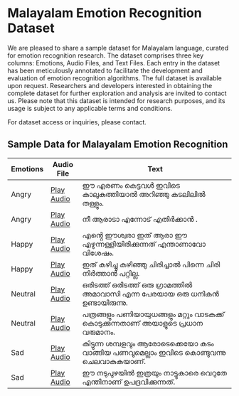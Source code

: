 # Malayalam Emotion Recognition Dataset

We are pleased to share a sample dataset for Malayalam language, curated for emotion recognition research. The dataset comprises three key columns: Emotions, Audio Files, and Text Files. Each entry in the dataset has been meticulously annotated to facilitate the development and evaluation of emotion recognition algorithms. The full dataset is available upon request. Researchers and developers interested in obtaining the complete dataset for further exploration and analysis are invited to contact us. Please note that this dataset is intended for research purposes, and its usage is subject to any applicable terms and conditions.

For dataset access or inquiries, please contact.

## Sample Data for Malayalam Emotion Recognition

|Emotions | Audio File | Text |
|---------|------------|------|
|Angry| [Play Audio](https://github.com/AKA-18/Enhancing-Emotion-Recognition-in-Low-Resource-Languages-A-Multimodal-Approach/assets/101402724/d5a10d39-301c-4a7b-86ff-2afb84a0cfcc) | ഈ എരണം കെട്ടവൾ ഇവിടെ കാലുകുത്തിയാൽ അറിഞ്ഞു കടലിലിൽ തള്ളും. |
|Angry| [Play Audio](https://github.com/AKA-18/Enhancing-Emotion-Recognition-in-Low-Resource-Languages-A-Multimodal-Approach/assets/101402724/8e347a56-6b2a-4315-a82e-4ae0ef9b9431) | നീ ആരാടാ എന്നോട് എതിർക്കാൻ . |
|Happy| [Play Audio](https://github.com/AKA-18/Enhancing-Emotion-Recognition-in-Low-Resource-Languages-A-Multimodal-Approach/assets/101402724/230abd46-940e-4ea6-92eb-e35c5e225c24)| എൻ്റെ ഈശ്വരാ ഇത് ആരാ ഈ എഴുന്നള്ളിയിരിക്കുന്നത് എന്താണാവോ വിശേഷം.|
|Happy|[Play Audio](https://github.com/AKA-18/Enhancing-Emotion-Recognition-in-Low-Resource-Languages-A-Multimodal-Approach/assets/101402724/b1c80462-f285-42e6-a54d-1e88ede79992)|ഇത് കഴിച്ചു കഴിഞ്ഞു ചിരിച്ചാൽ പിന്നെ ചിരി നിർത്താൻ പറ്റില്ല.|
|Neutral|[Play Audio](https://github.com/AKA-18/Enhancing-Emotion-Recognition-in-Low-Resource-Languages-A-Multimodal-Approach/assets/101402724/62296f89-8fb3-4e20-b706-1b35938555d6)|ഒരിടത്ത് ഒരിടത്ത്  ഒരു ഗ്രാമത്തിൽ അമാവാസി എന്ന പേരയായ ഒരു ധനികൻ ഉണ്ടായിരുന്നു.| 
|Neutral|[Play Audio](https://github.com/AKA-18/Enhancing-Emotion-Recognition-in-Low-Resource-Languages-A-Multimodal-Approach/assets/101402724/60dba643-c383-44ab-935b-180c2adbac97)|പത്രങ്ങളും പണിയായുധങ്ങളും മറ്റും വാടകക്ക് കൊടുക്കുന്നതാണ് അയാളുടെ പ്രധാന വരുമാനം.|
|Sad|[Play Audio](https://github.com/AKA-18/Enhancing-Emotion-Recognition-in-Low-Resource-Languages-A-Multimodal-Approach/assets/101402724/9355f6b6-410d-4403-ae82-a6606071d2da)|കിട്ടുന്ന ശമ്പളവും ആരോടെക്കെയോ കടം വാങ്ങിയ പണവുമെല്ലാം ഇവിടെ കൊണ്ടുവന്നു ചെലവാകുകയാണ്.|
|Sad|[Play Audio](https://github.com/AKA-18/Enhancing-Emotion-Recognition-in-Low-Resource-Languages-A-Multimodal-Approach/assets/101402724/d4817a49-f958-420f-9663-d97791a9d4bb)|ഈ നടുപുഴയിൽ ഇത്രയും നാട്ടുകാരെ  വെറുതേ എന്തിനാണ് ഉപദ്രവിക്കുന്നത്.|






















